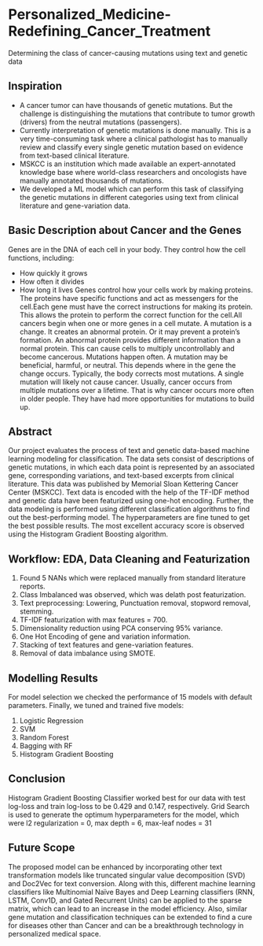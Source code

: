 # Personalized_Medicine-Redefining_Cancer_Treatment
Determining the class of cancer-causing mutations using text and genetic data

## Inspiration
* A cancer tumor can have thousands of genetic mutations. But the challenge is distinguishing the mutations that contribute to tumor growth (drivers) from the neutral mutations (passengers).
* Currently interpretation of genetic mutations is done manually. This is a very time-consuming task where a clinical pathologist has to manually review and classify every single genetic mutation based on evidence from text-based clinical literature.
* MSKCC is an institution which made available an expert-annotated knowledge base where world-class researchers and oncologists have manually annotated thousands of mutations.
* We developed a ML model which can perform this task of classifying the genetic mutations in different categories using text from clinical literature and gene-variation data.


## Basic Description about Cancer and the Genes

Genes are in the DNA of each cell in your body. They control how the cell functions, including:

* How quickly it grows
* How often it divides
* How long it lives
Genes control how your cells work by making proteins. The proteins have specific functions and act as messengers for the cell.Each gene must have the correct instructions for making its protein. This allows the protein to perform the correct function for the cell.All cancers begin when one or more genes in a cell mutate. A mutation is a change. It creates an abnormal protein. Or it may prevent a protein’s formation. An abnormal protein provides different information than a normal protein. This can cause cells to multiply uncontrollably and become cancerous. Mutations happen often. A mutation may be beneficial, harmful, or neutral. This depends where in the gene the change occurs. Typically, the body corrects most mutations. A single mutation will likely not cause cancer. Usually, cancer occurs from multiple mutations over a lifetime. That is why cancer occurs more often in older people. They have had more opportunities for mutations to build up.

## Abstract
Our project evaluates the process of text and genetic data-based machine learning modeling for classification. The data sets consist of descriptions of genetic mutations, in which each data point is represented by an associated gene, corresponding variations, and text-based excerpts from clinical literature. This data was published by Memorial Sloan Kettering Cancer Center (MSKCC). Text data is encoded with the help of the TF-IDF method and genetic data have been featurized using one-hot encoding. Further, the data modeling is performed using different classification algorithms to find out the best-performing model. The hyperparameters are fine tuned to get the best possible results. The most excellent accuracy score is observed using the Histogram Gradient Boosting algorithm.

## Workflow: EDA, Data Cleaning and Featurization
1. Found 5 NANs which were replaced manually from standard literature reports.
2. Class Imbalanced was observed, which was delath post featurization.
3. Text preprocessing: Lowering, Punctuation removal, stopword removal, stemming.
4. TF-IDF featurization with max features = 700.
5. Dimensionality reduction using PCA conserving 95% variance.
6. One Hot Encoding of gene and variation information.
7. Stacking of text features and gene-variation features.
8. Removal of data imbalance using SMOTE.

## Modelling Results
For model selection we checked the performance of 15 models with default parameters.
Finally, we tuned and trained five models:
1. Logistic Regression
2. SVM
3. Random Forest
4. Bagging with RF
5. Histogram Gradient Boosting

## Conclusion
Histogram Gradient Boosting Classifier worked best for our data with test log-loss and train log-loss
to be 0.429 and 0.147, respectively. Grid Search is used to generate the optimum hyperparameters
for the model, which were l2 regularization = 0, max depth = 6, max-leaf nodes = 31

## Future Scope
The proposed model can be enhanced by incorporating other text transformation
models like truncated singular value decomposition (SVD) and Doc2Vec for text conversion. Along
with this, different machine learning classifiers like Multinomial Naïve Bayes and Deep Learning
classifiers (RNN, LSTM, Conv1D, and Gated Recurrent Units) can be applied to the sparse matrix,
which can lead to an increase in the model efficiency. Also, similar gene mutation and classification
techniques can be extended to find a cure for diseases other than Cancer and can be a breakthrough
technology in personalized medical space.




